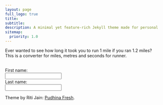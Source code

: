 ```yaml
---
layout: page
full_logo: true
title: 
subtitle: 
description: A minimal yet feature-rich Jekyll theme made for personal websites and blogs.
sitemap:
  priority: 1.0
---
```

<p id="describe-text">Ever wanted to see how long it took you to run 1 mile if you ran 1.2 miles? This is a converter for miles, metres and seconds for runner.</p>
<br>
<form>
  <label for="miles1">First name:</label><br>
  <input type="text" id="miles1" name="miles1"><br>
  <label for="timemins">Last name:</label><br>
  <input type="text" id="lname" name="lname">
</form>

Theme by Riti Jain: [Pudhina Fresh](https://github.com/ritijjain/pudhina-fresh).

<br>
<br>
<br>
<br>
<br>
<br>
<br>